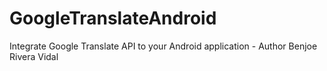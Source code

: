 GoogleTranslateAndroid
======================

Integrate Google Translate API to your Android application - Author Benjoe Rivera Vidal
